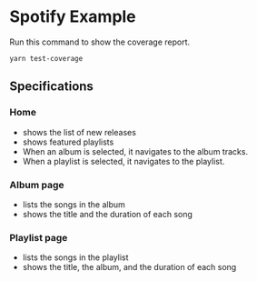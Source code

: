 # Spotify Example

Run this command to show the coverage report.

```
yarn test-coverage
```

## Specifications

### Home

- shows the list of new releases
- shows featured playlists
- When an album is selected, it navigates to the album tracks.
- When a playlist is selected, it navigates to the playlist.

### Album page

- lists the songs in the album
- shows the title and the duration of each song

### Playlist page

- lists the songs in the playlist
- shows the title, the album, and the duration of each song

